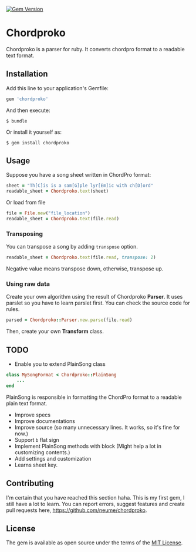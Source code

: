 [![Gem Version](https://badge.fury.io/rb/chordproko.svg)](https://badge.fury.io/rb/chordproko)
# Chordproko

Chordproko is a parser for ruby. It converts chordpro format to a readable text format.

## Installation

Add this line to your application's Gemfile:

```ruby
gem 'chordproko'
```

And then execute:

    $ bundle

Or install it yourself as:

    $ gem install chordproko

## Usage

Suppose you have a song sheet written in ChordPro format:

```ruby
sheet = "Th[C]is is a sam[G]ple lyr[Em]ic with ch[D]ord"
readable_sheet = Chordproko.text(sheet)
```

Or load from file

```ruby
file = File.new("file_location")
readable_sheet = Chordproko.text(file.read)
```
### Transposing

You can transpose a song by adding ```transpose``` option.

```ruby
readable_sheet = Chordproko.text(file.read, transpose: 2)
``` 
Negative value means transpose down, otherwise, transpose up.

### Using raw data

Create your own algorithm using the result of Chordproko **Parser**. It uses parslet so you have to learn parslet first. You can check the source code for rules.
```ruby
parsed = Chordproko::Parser.new.parse(file.read)
```
Then, create your own **Transform** class.

## TODO

+ Enable you to extend PlainSong class

```ruby
class MySongFormat < Chordproko::PlainSong
	...
end
```

PlainSong is responsible in formatting the ChordPro format to a readable plain text format. 

+ Improve specs
+ Improve documentations
+ Improve source (so many unnecessary lines. It works, so it's fine for now.)
+ Support ```b``` flat sign 
+ Implement PlainSong methods with block (Might help a lot in customizing contents.)
+ Add settings and customization
+ Learns sheet key.

## Contributing

I'm certain that you have reached this section haha. This is my first gem, I still have a lot to learn. You can report errors, suggest features and create pull requests here, https://github.com/neume/chordproko.


## License

The gem is available as open source under the terms of the [MIT License](http://opensource.org/licenses/MIT).